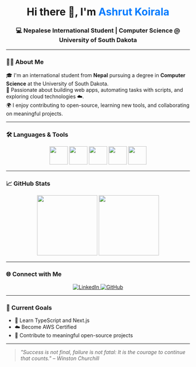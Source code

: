 
<h1 align="center">Hi there 👋, I'm <span style="color:#007bff">Ashrut Koirala</span></h1>
<h3 align="center">💻 Nepalese International Student | Computer Science @ University of South Dakota</h3>

---

### 👨‍💻 About Me

🎓 I'm an international student from **Nepal** pursuing a degree in **Computer Science** at the University of South Dakota.  
🌱 Passionate about building web apps, automating tasks with scripts, and exploring cloud technologies ☁️.  
🌍 I enjoy contributing to open-source, learning new tools, and collaborating on meaningful projects.

---

### 🛠️ Languages & Tools

<p align="center">
  <img src="https://cdn.jsdelivr.net/gh/devicons/devicon/icons/python/python-original.svg" width="50" />
  <img src="https://cdn.jsdelivr.net/gh/devicons/devicon/icons/cplusplus/cplusplus-original.svg" width="50" />
  <img src="https://cdn.jsdelivr.net/gh/devicons/devicon/icons/javascript/javascript-original.svg" width="50" />
  <img src="https://cdn.jsdelivr.net/gh/devicons/devicon/icons/react/react-original.svg" width="50" />
  <img src="https://cdn.jsdelivr.net/gh/devicons/devicon/icons/mysql/mysql-original.svg" width="50" />
</p>

---

### 📈 GitHub Stats

<p align="center">
  <img src="https://github-readme-stats.vercel.app/api?username=AKC10&show_icons=true&theme=tokyonight" height="165">
  <img src="https://github-readme-stats.vercel.app/api/top-langs/?username=AKC10&layout=compact&theme=tokyonight" height="165">
</p>

---

### 🌐 Connect with Me

<p align="center">
  <a href="https://www.linkedin.com/in/ashrut-koirala-6613b0345/" target="_blank">
    <img src="https://img.shields.io/badge/LinkedIn-blue?logo=linkedin&style=for-the-badge" alt="LinkedIn" />
  </a>
  <a href="https://github.com/AKC10" target="_blank">
    <img src="https://img.shields.io/badge/GitHub-100000?style=for-the-badge&logo=github&logoColor=white" alt="GitHub" />
  </a>
</p>

---

### 🚀 Current Goals

- 📘 Learn TypeScript and Next.js  
- ☁️ Become AWS Certified  
- 🤝 Contribute to meaningful open-source projects  

---

> _"Success is not final, failure is not fatal: It is the courage to continue that counts." – Winston Churchill_
